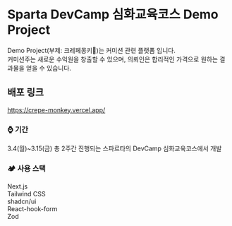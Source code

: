 # Sparta DevCamp 심화교육코스 Demo Project
Demo Project(부제: 크레페몽키🐒)는 커미션 관련 플랫폼 입니다.
<br/>
커미션주는 새로운 수익원을 창출할 수 있으며, 의뢰인은 합리적인 가격으로 원하는 결과물을 얻을 수 있습니다.

## 배포 링크
https://crepe-monkey.vercel.app/

### ⌚️ 기간
3.4(월)~3.15(금) 총 2주간 진행되는 스파르타의 DevCamp 심화교육코스에서 개발


### 🏕️ 사용 스택
Next.js
<br/>
Tailwind CSS
<br/>
shadcn/ui
<br/>
React-hook-form
<br/>
Zod


###
